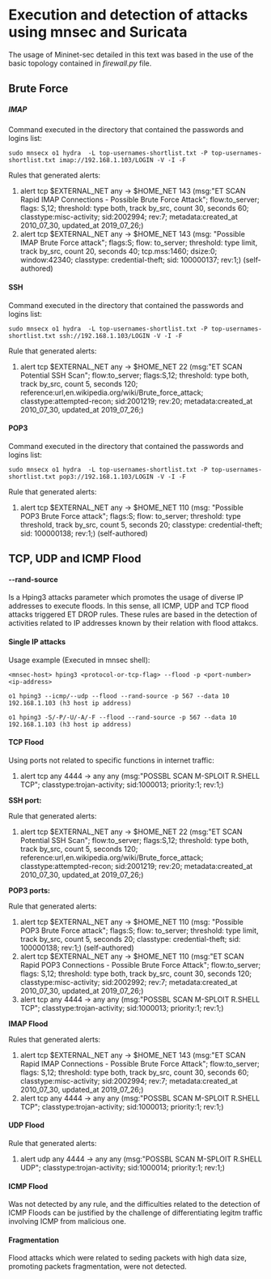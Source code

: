 # Execution and detection of attacks using mnsec and Suricata 

The usage of Mininet-sec detailed in this text was based in the use of the basic topology contained in *firewall.py* file.

## Brute Force

##### IMAP 

Command executed in the directory that contained the passwords and logins list:

```
sudo mnsecx o1 hydra  -L top-usernames-shortlist.txt -P top-usernames-shortlist.txt imap://192.168.1.103/LOGIN -V -I -F
```

Rules that generated alerts:

1. alert tcp $EXTERNAL_NET any -> $HOME_NET 143 (msg:"ET SCAN Rapid IMAP Connections - Possible Brute Force Attack"; flow:to_server; flags: S,12; threshold: type both, track by_src, count 30, seconds 60; classtype:misc-activity; sid:2002994; rev:7; metadata:created_at 2010_07_30, updated_at 2019_07_26;)
2. alert tcp $EXTERNAL_NET any -> $HOME_NET 143 (msg: "Possible IMAP Brute Force attack"; flags:S; flow: to_server; threshold: type limit, track by_src, count 20, seconds 40; tcp.mss:1460; dsize:0; window:42340; classtype: credential-theft; sid: 100000137; rev:1;) (self-authored)

#### SSH

Command executed in the directory that contained the passwords and logins list:

```
sudo mnsecx o1 hydra  -L top-usernames-shortlist.txt -P top-usernames-shortlist.txt ssh://192.168.1.103/LOGIN -V -I -F
```

Rule that generated alerts:

1. alert tcp $EXTERNAL_NET any -> $HOME_NET 22 (msg:"ET SCAN Potential SSH Scan"; flow:to_server; flags:S,12; threshold: type both, track by_src, count 5, seconds 120; reference:url,en.wikipedia.org/wiki/Brute_force_attack; classtype:attempted-recon; sid:2001219; rev:20; metadata:created_at 2010_07_30, updated_at 2019_07_26;)

#### POP3

Command executed in the directory that contained the passwords and logins list:

```
sudo mnsecx o1 hydra  -L top-usernames-shortlist.txt -P top-usernames-shortlist.txt pop3://192.168.1.103/LOGIN -V -I -F
```

Rule that generated alerts:

1. alert tcp $EXTERNAL_NET any -> $HOME_NET 110 (msg: "Possible POP3 Brute Force attack"; flags:S; flow: to_server; threshold: type threshold, track by_src, count 5, seconds 20; classtype: credential-theft; sid: 100000138; rev:1;) (self-authored)

## TCP, UDP and ICMP Flood

#### --rand-source

Is a Hping3 attacks parameter which promotes the usage of diverse IP addresses to execute floods. In this sense, all ICMP, UDP and TCP flood attacks triggered ET DROP rules. These rules are based in the detection of activities related to IP addresses known by their relation with flood attakcs.

#### Single IP attacks

Usage example (Executed in mnsec shell):

```
<mnsec-host> hping3 <protocol-or-tcp-flag> --flood -p <port-number> <ip-address> 
```

```
o1 hping3 --icmp/--udp --flood --rand-source -p 567 --data 10 192.168.1.103 (h3 host ip address)
```

```
o1 hping3 -S/-P/-U/-A/-F --flood --rand-source -p 567 --data 10 192.168.1.103 (h3 host ip address)
```

#### TCP Flood

Using ports not related to specific functions in internet traffic:

1. alert tcp any 4444 -> any any (msg:"POSSBL SCAN M-SPLOIT R.SHELL TCP"; classtype:trojan-activity; sid:1000013; priority:1; rev:1;)

**SSH port:**

Rule that generated alerts:

1. alert tcp $EXTERNAL_NET any -> $HOME_NET 22 (msg:"ET SCAN Potential SSH Scan"; flow:to_server; flags:S,12; threshold: type both, track by_src, count 5, seconds 120; reference:url,en.wikipedia.org/wiki/Brute_force_attack; classtype:attempted-recon; sid:2001219; rev:20; metadata:created_at 2010_07_30, updated_at 2019_07_26;)

**POP3 ports:**

Rule that generated alerts:

1. alert tcp $EXTERNAL_NET any -> $HOME_NET 110 (msg: "Possible POP3 Brute Force attack"; flags:S; flow: to_server; threshold: type limit, track by_src, count 5, seconds 20; classtype: credential-theft; sid: 100000138; rev:1;) (self-authored)
2. alert tcp $EXTERNAL_NET any -> $HOME_NET 110 (msg:"ET SCAN Rapid POP3 Connections - Possible Brute Force Attack"; flow:to_server; flags: S,12; threshold: type both, track by_src, count 30, seconds 120; classtype:misc-activity; sid:2002992; rev:7; metadata:created_at 2010_07_30, updated_at 2019_07_26;)
3. alert tcp any 4444 -> any any (msg:"POSSBL SCAN M-SPLOIT R.SHELL TCP"; classtype:trojan-activity; sid:1000013; priority:1; rev:1;)

**IMAP Flood**

Rules that generated alerts:

1. alert tcp $EXTERNAL_NET any -> $HOME_NET 143 (msg:"ET SCAN Rapid IMAP Connections - Possible Brute Force Attack"; flow:to_server; flags: S,12; threshold: type both, track by_src, count 30, seconds 60; classtype:misc-activity; sid:2002994; rev:7; metadata:created_at 2010_07_30, updated_at 2019_07_26;)
2. alert tcp any 4444 -> any any (msg:"POSSBL SCAN M-SPLOIT R.SHELL TCP"; classtype:trojan-activity; sid:1000013; priority:1; rev:1;)

#### UDP Flood 

Rule that generated alerts:

1. alert udp any 4444 -> any any (msg:"POSSBL SCAN M-SPLOIT R.SHELL UDP"; classtype:trojan-activity; sid:1000014; priority:1; rev:1;)

#### ICMP Flood 

Was not detected by any rule, and the difficulties related to the detection of ICMP Floods can be justified by the challenge of differentiating legitm traffic involving ICMP from malicious one. 

#### Fragmentation

Flood attacks which were related to seding packets with high data size, promoting packets fragmentation, were not detected.

